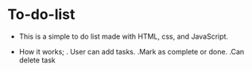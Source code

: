# To-do-list
- This is a simple to do list made with HTML, css, and JavaScript.

- How it works;
. User can add tasks.
.Mark as complete or done.
 .Can delete task
  
